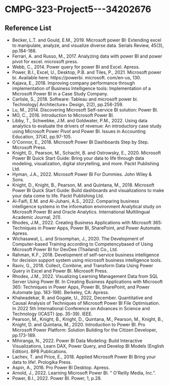 # CMPG-323-Project5---34202676

## Reference List
- Becker, L.T. and Gould, E.M., 2019. Microsoft power BI: Extending excel to manipulate, analyze, and visualize diverse data. Serials Review, 45(3), pp.184-188.
- Ferrari, A. and Russo, M., 2017. Analyzing data with power BI and power pivot for excel. microsoft press.
- Webb, C., 2014. Power query for power BI and Excel. Apress.
- Power, B.I., Excel, U., Desktop, P.B. and Tiles, P., 2021. Microsoft power bi. Available here: https://powerbi. microsoft. com/en-us, 130.
- Kajava, E., 2018. Improving company performance through implementation of Business Intelligence tools: Implementation of a Microsoft Power BI in a Case Study Company.
- Carlisle, S., 2018. Software: Tableau and microsoft power bi. Technology| Architecture+ Design, 2(2), pp.256-259.
- Lu, M., 2014. Discovering Microsoft Self-service BI solution: Power BI.
- MO, C., 2016. Introduction to Microsoft Power BI.
- Libby, T., Schwebke, J.M. and Goldwater, P.M., 2022. Using data analytics to evaluate the drivers of revenue: An introductory case study using Microsoft Power Pivot and Power BI. Issues in Accounting Education, 37(4), pp.97-105.
- O'Connor, E., 2018. Microsoft Power BI Dashboards Step by Step. Microsoft Press.
- Knight, D., Pearson, M., Schacht, B. and Ostrowsky, E., 2020. Microsoft Power BI Quick Start Guide: Bring your data to life through data modeling, visualization, digital storytelling, and more. Packt Publishing Ltd.
- Hyman, J.A., 2022. Microsoft Power BI For Dummies. John Wiley & Sons.
- Knight, D., Knight, B., Pearson, M. and Quintana, M., 2018. Microsoft Power BI Quick Start Guide: Build dashboards and visualizations to make your data come to life. Packt Publishing Ltd.
- Al-Faifi, E.M. and Al-Juhani, A.S., 2022. Comparing business intelligence systems in the information environment Analytical study on Microsoft Power BI and Oracle Analytics. International Multilingual Academic Journal, 2(1).
- Rhodes, J.M., 2022. Creating Business Applications with Microsoft 365: Techniques in Power Apps, Power BI, SharePoint, and Power Automate. Apress.
- Wichasawat, L. and Srisomphan, J., 2020. The Development of Computer-based Training according to Competencybased of Using Microsoft Power BI for DevDee (Thailand) Co., Ltd.
- Rahman, K.F., 2018. Development of self-service business intelligence for decision support system using microsoft business intelligence tools.
- Raviv, G., 2018. Collect, Combine, and Transform Data Using Power Query in Excel and Power BI. Microsoft Press.
- Rhodes, J.M., 2022. Visualizing Learning Management Data from SQL Server Using Power BI. In Creating Business Applications with Microsoft 365: Techniques in Power Apps, Power BI, SharePoint, and Power Automate (pp. 183-198). Berkeley, CA: Apress.
- Khalwadekar, R. and Gogate, U., 2022, December. Quantitative and Causal Analysis of Techniques of Microsoft Power BI File Optimisation. In 2022 5th International Conference on Advances in Science and Technology (ICAST) (pp. 35-39). IEEE.
- Pearson, M., Knight, B., Knight, D., Quintana, M., Pearson, M., Knight, B., Knight, D. and Quintana, M., 2020. Introduction to Power BI. Pro Microsoft Power Platform: Solution Building for the Citizen Developer, pp.173-189.
- Mihiranga, N., 2022. Power BI Data Modeling: Build Interactive Visualizations, Learn DAX, Power Query, and Develop BI Models (English Edition). BPB Publications.
- Lachev, T. and Price, E., 2018. Applied Microsoft Power BI Bring your data to life!. Prologika Press.
- Aspin, A., 2016. Pro Power BI Desktop. Apress.
- Arnold, J., 2022. Learning Microsoft Power BI. " O'Reilly Media, Inc.".
- Power, B.I., 2022. Power BI. Power, 1, p.28.
